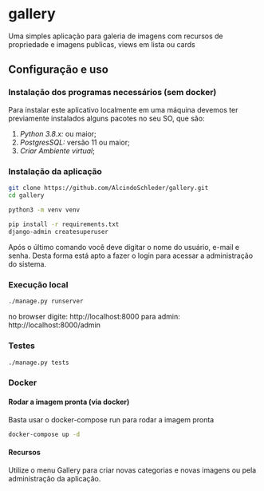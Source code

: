 # gallery
Uma simples aplicação para galeria de imagens com recursos de propriedade e imagens publicas, views em lista ou cards 

## Configuração e uso

### Instalação dos programas necessários (sem docker)

Para instalar este aplicativo localmente em uma máquina devemos ter previamente instalados
alguns pacotes no seu SO, que são:

1. *Python 3.8.x:* ou maior;
2. *PostgresSQL:* versão 11 ou maior;
3. *Criar Ambiente virtual*;

### Instalação da aplicação

```bash
git clone https://github.com/AlcindoSchleder/gallery.git
cd gallery

python3 -m venv venv
 
pip install -r requirements.txt
django-admin createsuperuser
```

Após o último comando você deve digitar o nome do usuário, e-mail e senha.
Desta forma está apto a fazer o login para acessar a administração do sistema.


### Execução local

```bash
./manage.py runserver
```
no browser digite: http://localhost:8000
para admin: http://localhost:8000/admin
 
### Testes

```bash
./manage.py tests
```

### Docker

#### Rodar a imagem pronta (via docker)

Basta usar o docker-compose run para rodar a imagem pronta

```bash
docker-compose up -d
```


#### Recursos

Utilize o menu Gallery para criar novas categorias e novas imagens ou pela administração da aplicação.
